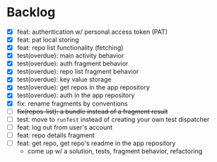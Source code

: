 # Backlog
- [x] feat: authentication w/ personal access token (PAT)
- [x] feat: pat local storing
- [x] feat: repo list functionality (fetching)
- [x] test(overdue): main activity behavior
- [x] test(overdue): auth fragment behavior
- [x] test(overdue): repo list fragment behavior
- [x] test(overdue): key value storage
- [x] test(overdue): get repos in the app repository
- [x] test(overdue): auth in the app repository
- [x] fix: rename fragments by conventions
- [ ] ~~fix(repos-list): a bundle instead of a fragment result~~
- [ ] test: move to `runTest` instead of creating your own test dispatcher
- [ ] feat: log out from user's account
- [ ] feat: repo details fragment
- [ ] feat: get repo, get repo's readme in the app repository
  - come up w/ a solution, tests, fragment behavior, refactoring